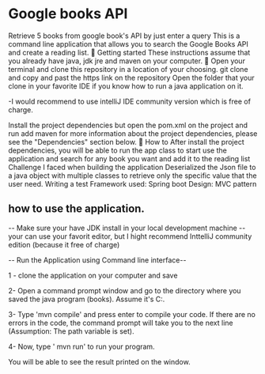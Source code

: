 # Google books API


Retrieve 5 books from google book's API by just enter a query
This is a command line application that allows you to search the Google Books API and create a reading list.
🏁 Getting started These instructions assume that you already have java, jdk jre and maven on your computer. 🕺
Open your terminal and clone this repository in a location of your choosing. git clone and copy and past the https link on the repository
Open the folder that your clone in your favorite IDE if you know how to run a java application on it. 

-I would recommend to use intelliJ IDE community version which is free of charge.

Install the project dependencies but open the pom.xml on the project and run add maven for more information about the project dependencies, please see the "Dependencies" section below.
🤷 How to After install the project dependencies, you will be able to run the app class to start use the application and search for any book you want and add it to the reading list
Challenge I faced when building the application
Deserialized the Json file to a java object with multiple classes to retrieve only the specific value that the user need. Writing a test
Framework used: Spring boot Design: MVC pattern

## how to use the application.
-- Make sure your have JDK install in your local development machine
-- your can use your favorit editor, but I hight recommend InttelliJ community edition (because it free of charge)

-- Run the Application using Command line interface--

1 - clone the application on your computer and save 

2- Open a command prompt window and go to the directory where you saved the java program (books). Assume it's C:\.


3- Type 'mvn compile' and press enter to compile your code. If there are no errors in the code, the command prompt will take you to the next line (Assumption: The path variable is set).

4- Now, type ' mvn run' to run your program.

You will be able to see the result printed on the window.
